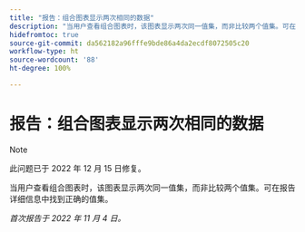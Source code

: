 ```yaml
---
title: "报告：组合图表显示两次相同的数据"
description: "当用户查看组合图表时，该图表显示两次同一值集，而非比较两个值集。可在报告详细信息中找到正确的值集。"
hidefromtoc: true
source-git-commit: da562182a96fffe9bde86a4da2ecdf8072505c20
workflow-type: ht
source-wordcount: '88'
ht-degree: 100%

---
```



# 报告：组合图表显示两次相同的数据

>[!NOTE]
>
>此问题已于 2022 年 12 月 15 日修复。

当用户查看组合图表时，该图表显示两次同一值集，而非比较两个值集。可在报告详细信息中找到正确的值集。

_首次报告于 2022 年 11 月 4 日。_

